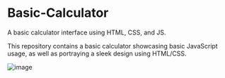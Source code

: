 # Basic-Calculator
A basic calculator interface using HTML, CSS, and JS.

This repository contains a basic calculator showcasing basic JavaScript usage, as well as portraying a sleek design using HTML/CSS.

![image](https://user-images.githubusercontent.com/57778785/221332615-b23e9a4c-ffbc-4639-849d-037c863a0f0c.png)
